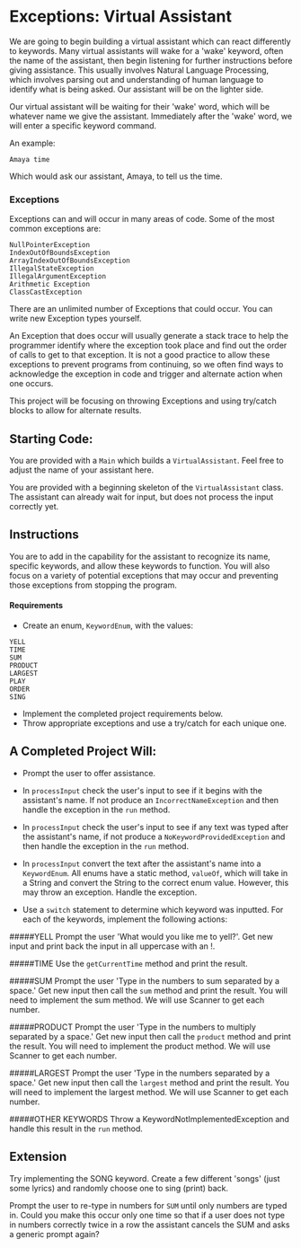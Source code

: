 # Exceptions: Virtual Assistant

We are going to begin building a virtual assistant which can react
differently to keywords. Many virtual assistants will wake for a
'wake' keyword, often the name of the assistant, then begin
listening for further instructions before giving assistance. This
usually involves Natural Language Processing, which involves
parsing out and understanding of human language to identify what
is being asked. Our assistant will be on the lighter side.

Our virtual assistant will be waiting for their 'wake' word,
which will be whatever name we give the assistant. Immediately
after the 'wake' word, we will enter a specific keyword command.

An example:
```
Amaya time
```

Which would ask our assistant, Amaya, to tell us the time.

### Exceptions
Exceptions can and will occur in many areas of code. Some of the most
common exceptions are: 
```
NullPointerException
IndexOutOfBoundsException
ArrayIndexOutOfBoundsException
IllegalStateException
IllegalArgumentException
Arithmetic Exception
ClassCastException
```
There are an unlimited number of Exceptions that could occur. You
can write new Exception types yourself.

An Exception that does occur will usually generate a stack trace
to help the programmer identify where the exception took place
and find out the order of calls to get to that exception. It is not a
good practice to allow these exceptions to prevent programs from
continuing, so we often find ways to acknowledge the exception in
code and trigger and alternate action when one occurs.

This project will be focusing on throwing Exceptions and using 
try/catch blocks to allow for alternate results.




## Starting Code:

You are provided with a `Main` which builds a `VirtualAssistant`. 
Feel free to adjust the name of your assistant here.

You are provided with a beginning skeleton of the `VirtualAssistant`
class. The assistant can already wait for input, but does not
process the input correctly yet.
## Instructions

You are to add in the capability for the assistant to recognize its
name, specific keywords, and allow these keywords to function.
You will also focus on a variety of potential exceptions that may
occur and preventing those exceptions from stopping the program.


#### Requirements

- Create an enum, `KeywordEnum`, with the values: 
```
YELL
TIME
SUM
PRODUCT
LARGEST
PLAY
ORDER
SING
```
- Implement the completed project requirements below.
- Throw appropriate exceptions and use a try/catch for each unique one.

## A Completed Project Will:

- Prompt the user to offer assistance.

- In `processInput` check the user's input to see if it begins 
with the assistant's name. If not produce an `IncorrectNameException` 
and then handle the exception in the `run` method.

- In `processInput` check the user's input to see if any text was 
typed after the assistant's name, if not produce a
`NoKeywordProvidedException` and then handle the exception in 
the `run` method.

- In `processInput` convert the text after the assistant's name
into a `KeywordEnum`. All enums have a static method, `valueOf`,
which will take in a String and convert the String to the 
correct enum value. However, this may throw an exception. Handle
the exception.

- Use a `switch` statement to determine which keyword was
inputted. For each of the keywords, implement the following
actions:

#####YELL
Prompt the user 'What would you like me to yell?'. 
Get new input and print back the input in all uppercase with an !.

#####TIME
Use the `getCurrentTime` method and print the result.


#####SUM
Prompt the user 'Type in the numbers to sum separated by a space.' 
Get new input then call the `sum` method and print the result.
You will need to implement the sum method. We will use Scanner
to get each number.

#####PRODUCT
Prompt the user 'Type in the numbers to multiply separated by a space.'
Get new input then call the `product` method and print the result.
You will need to implement the product method. We will use Scanner
to get each number.

#####LARGEST
Prompt the user 'Type in the numbers separated by a space.'
Get new input then call the `largest` method and print the result.
You will need to implement the largest method. We will use Scanner
to get each number.

#####OTHER KEYWORDS
Throw a KeywordNotImplementedException and handle this result
in the `run` method.



## Extension

Try implementing the SONG keyword. Create a few different 'songs'
(just some lyrics) and randomly choose one to sing (print) back.

Prompt the user to re-type in numbers for `SUM` until only
numbers are typed in. Could you make this occur only one time
so that if a user does not type in numbers correctly twice
in a row the assistant cancels the SUM and asks a generic prompt
again?
